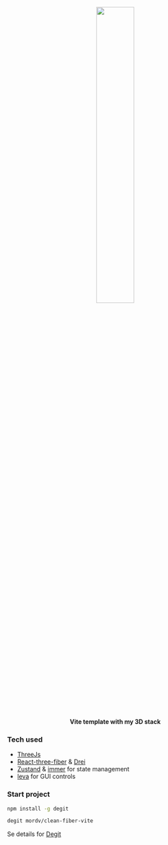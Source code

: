 <p align="center">
    <img style="width: 42%" src="https://user-images.githubusercontent.com/32086218/143555538-374af420-2216-44d6-8bea-49da4b77d196.gif" />
    <div align="center"><strong>Vite template with my 3D stack</strong></div>
</p>

### Tech used
- [ThreeJs](https://github.com/mrdoob/three.js)
- [React-three-fiber](https://github.com/pmndrs/react-three-fiber) & [Drei](https://github.com/pmndrs/drei)
- [Zustand](https://github.com/pmndrs/zustand) & [immer](https://github.com/immerjs/immer) for state management
- [leva](https://github.com/pmndrs/leva) for GUI controls

### Start project
```bash
npm install -g degit

degit mordv/clean-fiber-vite
```
Se details for [Degit](https://github.com/Rich-Harris/degit)
